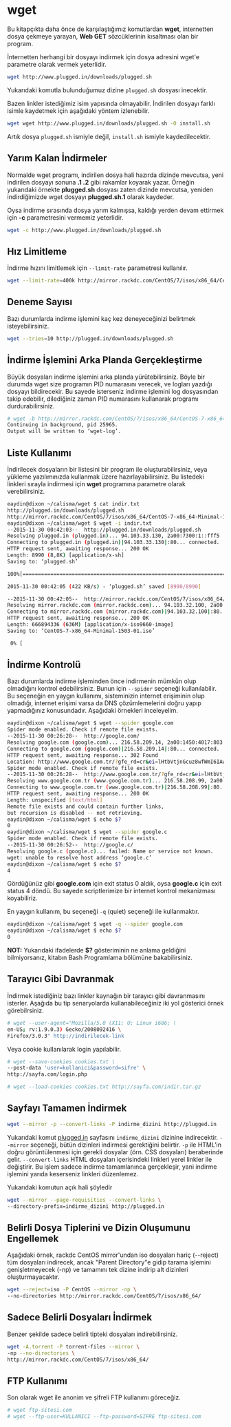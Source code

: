 # wget

Bu kitapçıkta daha önce de karşılaştığımız komutlardan **wget**, internetten dosya çekmeye yarayan, **Web GET** sözcüklerinin kısaltması olan bir program.

İnternetten herhangi bir dosyayı indirmek için dosya adresini wget'e parametre olarak vermek yeterlidir.

```bash
wget http://www.plugged.in/downloads/plugged.sh
```

Yukarıdaki komutla bulunduğumuz dizine ```plugged.sh``` dosyası inecektir.

Bazen linkler istediğimiz isim yapısında olmayabilir. İndirilen dosyayı farklı isimle kaydetmek için aşağıdaki yöntem izlenebilir.

```bash
wget wget http://www.plugged.in/downloads/plugged.sh -O install.sh
```

Artık dosya ```plugged.sh``` ismiyle değil, ```install.sh``` ismiyle kaydedilecektir.

## Yarım Kalan İndirmeler

Normalde wget programı, indirilen dosya hali hazırda dizinde mevcutsa, yeni indirilen dosyayı sonuna **.1 .2** gibi rakamlar koyarak yazar. Örneğin yukarıdaki örnekte **plugged.sh** dosyası zaten dizinde mevcutsa, yeniden indirdiğimizde wget dosyayı **plugged.sh.1** olarak kaydeder.

Oysa indirme sırasında dosya yarım kalmışsa, kaldığı yerden devam ettirmek için **-c** parametresini vermemiz yeterlidir.

```bash
wget -c http://www.plugged.in/downloads/plugged.sh
```

## Hız Limitleme

İndirme hızını limitlemek için ```--limit-rate``` parametresi kullanılır.

```bash
wget --limit-rate=400k http://mirror.rackdc.com/CentOS/7/isos/x86_64/CentOS-7-x86_64-Minimal-1503-01.iso
```

## Deneme Sayısı

Bazı durumlarda indirme işlemini kaç kez deneyeceğinizi belirtmek isteyebilirsiniz.

```bash
wget --tries=10 http://plugged.in/downloads/plugged.sh
```

## İndirme İşlemini Arka Planda Gerçekleştirme

Büyük dosyaları indirme işlemini arka planda yürütebilirsiniz. Böyle bir durumda wget size programın PID numarasını verecek, ve logları yazdığı dosyayı bildirecekir. Bu sayede isterseniz indirme işlemini log dosyasından takip edebilir, dilediğiniz zaman PID numarasını kullanarak programı durdurabilirsiniz.

```bash
# wget -b http://mirror.rackdc.com/CentOS/7/isos/x86_64/CentOS-7-x86_64-Minimal-1503-01.iso
Continuing in background, pid 25965.
Output will be written to ‘wget-log’.
```

## Liste Kullanımı

İndirilecek dosyaların bir listesini bir program ile oluşturabilirsiniz, veya yükleme yazılımınızda kullanmak üzere hazırlayabilirsiniz. Bu listedeki linkleri sırayla indirmesi için **wget** programına parametre olarak verebilirsiniz.

```bash
eaydin@dixon ~/calisma/wget $ cat indir.txt 
http://plugged.in/downloads/plugged.sh
http://mirror.rackdc.com/CentOS/7/isos/x86_64/CentOS-7-x86_64-Minimal-1503-01.iso
eaydin@dixon ~/calisma/wget $ wget -i indir.txt 
--2015-11-30 00:42:03--  http://plugged.in/downloads/plugged.sh
Resolving plugged.in (plugged.in)... 94.103.33.130, 2a00:7300:1::fff5
Connecting to plugged.in (plugged.in)|94.103.33.130|:80... connected.
HTTP request sent, awaiting response... 200 OK
Length: 8990 (8,8K) [application/x-sh]
Saving to: ‘plugged.sh’

100%[===============================================================================================>] 8.990       --.-K/s   in 0,02s   

2015-11-30 00:42:05 (422 KB/s) - ‘plugged.sh’ saved [8990/8990]

--2015-11-30 00:42:05--  http://mirror.rackdc.com/CentOS/7/isos/x86_64/CentOS-7-x86_64-Minimal-1503-01.iso
Resolving mirror.rackdc.com (mirror.rackdc.com)... 94.103.32.100, 2a00:7300:1::100
Connecting to mirror.rackdc.com (mirror.rackdc.com)|94.103.32.100|:80... connected.
HTTP request sent, awaiting response... 200 OK
Length: 666894336 (636M) [application/x-iso9660-image]
Saving to: ‘CentOS-7-x86_64-Minimal-1503-01.iso’

 0% [                                                                                                ] 531.035      296KB/s
 ```


## İndirme Kontrolü

Bazı durumlarda indirme işleminden önce indirmenin mümkün olup olmadığını kontrol edebilirsiniz. Bunun için ```--spider``` seçeneği kullanılabilir. Bu seçeneğin en yaygın kullanımı, sisteminizin internet erişiminin olup olmadığı, internet erişimi varsa da DNS çözümlemelerini doğru yapıp yapmadığınız konusundadır. Aşağıdaki örnekleri inceleyelim.

```bash
eaydin@dixon ~/calisma/wget $ wget --spider google.com
Spider mode enabled. Check if remote file exists.
--2015-11-30 00:26:28--  http://google.com/
Resolving google.com (google.com)... 216.58.209.14, 2a00:1450:4017:803::200e
Connecting to google.com (google.com)|216.58.209.14|:80... connected.
HTTP request sent, awaiting response... 302 Found
Location: http://www.google.com.tr/?gfe_rd=cr&ei=lHtbVtjnGcuz8wfWmI6IAw [following]
Spider mode enabled. Check if remote file exists.
--2015-11-30 00:26:28--  http://www.google.com.tr/?gfe_rd=cr&ei=lHtbVtjnGcuz8wfWmI6IAw
Resolving www.google.com.tr (www.google.com.tr)... 216.58.208.99, 2a00:1450:4017:803::2003
Connecting to www.google.com.tr (www.google.com.tr)|216.58.208.99|:80... connected.
HTTP request sent, awaiting response... 200 OK
Length: unspecified [text/html]
Remote file exists and could contain further links,
but recursion is disabled -- not retrieving.
eaydin@dixon ~/calisma/wget $ echo $?
0
eaydin@dixon ~/calisma/wget $ wget --spider google.c
Spider mode enabled. Check if remote file exists.
--2015-11-30 00:26:52--  http://google.c/
Resolving google.c (google.c)... failed: Name or service not known.
wget: unable to resolve host address ‘google.c’
eaydin@dixon ~/calisma/wget $ echo $?
4
```

Gördüğünüz gibi **google.com** için exit status 0 aldık, oysa **google.c** için exit status 4 döndü. Bu sayede scriptlerimize bir internet kontrol mekanizması koyabiliriz.

En yaygın kullanım, bu seçeneği ```-q``` (quiet) seçeneği ile kullanmaktır.

```bash
eaydin@dixon ~/calisma/wget $ wget -q --spider google.com
eaydin@dixon ~/calisma/wget $ echo $?
0
```

**NOT:** Yukarıdaki ifadelerde **$?** gösteriminin ne anlama geldiğini bilmiyorsanız, kitabın Bash Programlama bölümüne bakabilirsiniz.

## Tarayıcı Gibi Davranmak

İndirmek istediğiniz bazı linkler kaynağın bir tarayıcı gibi davranmasını isterler. 
Aşağıda bu tip senaryolarda kullanabileceğiniz iki yol gösterici örnek görebilrsiniz.

```bash
# wget --user-agent="Mozilla/5.0 (X11; U; Linux i686; \ 
en-US; rv:1.9.0.3) Gecko/2008092416 \
Firefox/3.0.3" http://indirilecek-link
```

Veya cookie kullanılarak login yapılabilir.

```bash
# wget --save-cookies cookies.txt \
--post-data 'user=kullanici&password=sifre' \
http://sayfa.com/login.php

# wget --load-cookies cookies.txt http://sayfa.com/indir.tar.gz
```

## Sayfayı Tamamen İndirmek

```bash
wget --mirror -p --convert-links -P indirme_dizini http://plugged.in
```

Yukarıdaki komut [plugged.in](http://plugged.in) sayfasını ```indirme_dizini``` dizinine indirecektir. ```--mirror``` seçeneği, bütün dizinleri indirmesi gerektiğini belirtir. ```-p``` ile HTML'in doğru görüntülenmesi için gerekli dosyalar (örn. CSS dosyaları) beraberinde gelir. ```--convert-links``` HTML dosyaları içerisindeki linkleri yerel linkler ile değiştirir. Bu işlem sadece indirme tamamlanınca gerçekleşir, yani indirme işlemini yarıda keserseniz linkleri düzenlemez.

Yukarıdaki komutun açık hali şöyledir

```bash
wget --mirror --page-requisities --convert-links \
--directory-prefix=indirme_dizini http://plugged.in
```

## Belirli Dosya Tiplerini ve Dizin Oluşumunu Engellemek

Aşağıdaki örnek, rackdc CentOS mirror'undan iso dosyaları hariç (--reject) tüm dosyaları indirecek, ancak "Parent Directory"e gidip tarama işlemini genişletmeyecek (-np) ve tamamını tek dizine indirip alt dizinleri oluşturmayacaktır.

```bash
wget --reject=iso -P CentOS --mirror -np \ 
--no-directories http://mirror.rackdc.com/CentOS/7/isos/x86_64/
```

## Sadece Belirli Dosyaları İndirmek

Benzer şekilde sadece belirli tipteki dosyaları indirebilirsiniz.

```bash
wget -A.torrent -P torrent-files --mirror \
-np --no-directories \
http://mirror.rackdc.com/CentOS/7/isos/x86_64/
```

## FTP Kullanımı

Son olarak wget ile anonim ve şifreli FTP kullanımı göreceğiz.

```bash
# wget ftp-sitesi.com
# wget --ftp-user=KULLANICI --ftp-password=SIFRE ftp-sitesi.com
```